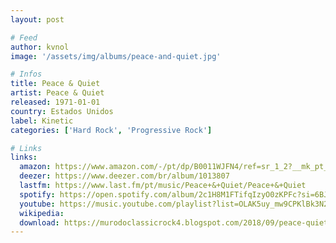 ```yaml
---
layout: post

# Feed
author: kvnol
image: '/assets/img/albums/peace-and-quiet.jpg'

# Infos
title: Peace & Quiet
artist: Peace & Quiet
released: 1971-01-01
country: Estados Unidos
label: Kinetic
categories: ['Hard Rock', 'Progressive Rock']

# Links
links:
  amazon: https://www.amazon.com/-/pt/dp/B0011WJFN4/ref=sr_1_2?__mk_pt_BR=%C3%85M%C3%85%C5%BD%C3%95%C3%91&dchild=1&keywords=Peace+%26+Quiet&qid=1616915325&s=music&sr=1-2
  deezer: https://www.deezer.com/br/album/1013807
  lastfm: https://www.last.fm/pt/music/Peace+&+Quiet/Peace+&+Quiet
  spotify: https://open.spotify.com/album/2c1H8M1FTifqIzyO0zKPFc?si=6BJ4lZDVTEGr6yTH3jTing
  youtube: https://music.youtube.com/playlist?list=OLAK5uy_mw9CPKlBk3N26zqGIaTdRVW_bvH9PsBbw
  wikipedia:
  download: https://murodoclassicrock4.blogspot.com/2018/09/peace-quiet-1971.html
---
```

